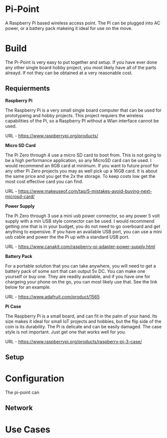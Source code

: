 # Pi-Point

A Raspberry Pi based wireless access point. The Pi can be plugged into AC power, or a battery pack makeing it ideal for use on the move.

# Build

The Pi-Point is very easy to put together and setup. If you have ever done any other single board hobby project, you most likely have all of the parts alreayd. If not they can be obtained at a very reasonable cost. 

## Requierments

**Raspberry Pi**

The Raspberry Pi is a very small single board computer that can be used for prototypeing and hobby projects. This project requiers the wireless capabilities of the Pi, so a Raspberry PI without a Wlan interface cannot be used.

URL - https://www.raspberrypi.org/products/

**Micro SD Card**

The Pi Zero through 4 use a micro SD card to boot from. This is not going to be a high performance application, so any MicroSD card can be used. I would recommend an 8GB card at minimum. If you want to future proof for any other Pi Zero projects you may as well pick up a 16GB card. It is about the same price and you get the 2x the storage. To keep costs low get the most cost effective card you can find.

URL - https://www.makeuseof.com/tag/5-mistakes-avoid-buying-next-microsd-card/

**Power Supply**

The Pi Zero through 3 use a mini usb power connector, so any power 5 volt supply with a min USB style connector can be used. I would recommend getting one that is in your budget, you do not need to go overboard and get anything to expensive. If you have an available USB port, you can use a mini usb cable and power the the Pi up with a standard USB port. 

URL - https://www.canakit.com/raspberry-pi-adapter-power-supply.html

**Battery Pack**

For a portable solution that you can take anywhere, you will need to get a battery pack of some sort that can output 5v DC. You can make one yourself or buy one. They are readily available, and if you have one for chargeing your phone on the go, you can most likely use that. See the link below for an example.

URL - https://www.adafruit.com/product/1565

**Pi Case**

The Raspberry Pi is a small board, and can fit in the palm of your hand. Its size makes it ideal for small IoT projects and hobbies, but the flip side of the coin is its durability. The Pi is delicate and can be easily damaged. The case style is not important. Just get one that works well for you.

URL - https://www.raspberrypi.org/products/raspberry-pi-3-case/

## Setup

# Configuration

The pi-point can 

## Network

# Use Cases
